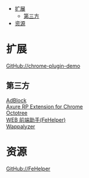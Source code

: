 <!-- TOC -->

- [扩展](#扩展)
    - [第三方](#第三方)
- [资源](#资源)

<!-- /TOC -->

# 扩展

[GitHub://chrome-plugin-demo](https://github.com/sxei/chrome-plugin-demo)<br>

## 第三方

[AdBlock](https://chrome.google.com/webstore/detail/adblock/gighmmpiobklfepjocnamgkkbiglidom)<br>
[Axure RP Extension for Chrome](https://chrome.google.com/webstore/detail/axure-rp-extension-for-ch/dogkpdfcklifaemcdfbildhcofnopogp)<br>
[Octotree](https://chrome.google.com/webstore/detail/octotree/bkhaagjahfmjljalopjnoealnfndnagc)<br>
[WEB 前端助手(FeHelper)](https://chrome.google.com/webstore/detail/web%E5%89%8D%E7%AB%AF%E5%8A%A9%E6%89%8Bfehelper/pkgccpejnmalmdinmhkkfafefagiiiad)<br>
[Wappalyzer](https://chrome.google.com/webstore/detail/wappalyzer/gppongmhjkpfnbhagpmjfkannfbllamg)<br>

# 资源

[GitHub://FeHelper](https://github.com/zxlie/FeHelper)<br>